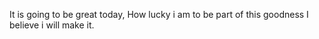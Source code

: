 It is going to be great today,
How lucky i am to be part of this goodness
I believe i will make it.
